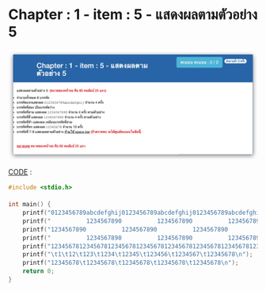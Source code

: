 # Chapter : 1 - item : 5 - แสดงผลตามตัวอย่าง 5

![img](./assets/5.jpg)

[CODE][file] :
```c
#include <stdio.h>

int main() {
    printf("0123456789abcdefghij0123456789abcdefghij0123456789abcdefghij0123456789abcdefghij\n");
    printf("          1234567890          1234567890          1234567890          1234567890");
    printf("1234567890          1234567890          1234567890          1234567890\n");
    printf("          1234567890          1234567890          1234567890          1234567890");
	printf("12345678123456781234567812345678123456781234567812345678123456781234567812345678");
	printf("\t1\t12\t123\t1234\t12345\t123456\t1234567\t12345678\n");
	printf("12345678\t12345678\t12345678\t12345678\t12345678\n");
    return 0;
}
```

[file]: ./src/05.c
